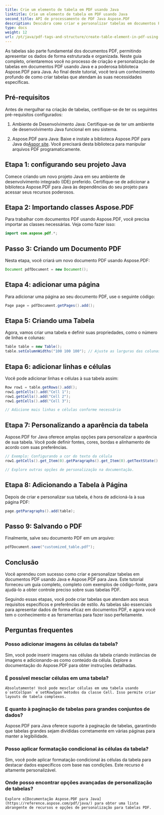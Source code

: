 ```yaml
---
title: Crie um elemento de tabela em PDF usando Java
linktitle: Crie um elemento de tabela em PDF usando Java
second_title: API de processamento de PDF Java Aspose.PDF
description: Descubra como criar e personalizar tabelas em documentos PDF usando Java e Aspose.PDF para Java. Siga nosso guia detalhado com exemplos de código-fonte para um controle preciso sobre suas tabelas PDF.
type: docs
weight: 12
url: /pt/java/pdf-tags-and-structure/create-table-element-in-pdf-using-java/
---
```



As tabelas são parte fundamental dos documentos PDF, permitindo apresentar os dados de forma estruturada e organizada. Neste guia completo, orientaremos você no processo de criação e personalização de tabelas em documentos PDF usando Java e a poderosa biblioteca Aspose.PDF para Java. Ao final deste tutorial, você terá um conhecimento profundo de como criar tabelas que atendam às suas necessidades específicas.

## Pré-requisitos

Antes de mergulhar na criação de tabelas, certifique-se de ter os seguintes pré-requisitos configurados:

1. Ambiente de Desenvolvimento Java: Certifique-se de ter um ambiente de desenvolvimento Java funcional em seu sistema.

2.  Aspose.PDF para Java: Baixe e instale a biblioteca Aspose.PDF para Java do[Aspor site](https://releases.aspose.com/pdf/java/). Você precisará desta biblioteca para manipular arquivos PDF programaticamente.

## Etapa 1: configurando seu projeto Java

Comece criando um novo projeto Java em seu ambiente de desenvolvimento integrado (IDE) preferido. Certifique-se de adicionar a biblioteca Aspose.PDF para Java às dependências do seu projeto para acessar seus recursos poderosos.

## Etapa 2: Importando classes Aspose.PDF

Para trabalhar com documentos PDF usando Aspose.PDF, você precisa importar as classes necessárias. Veja como fazer isso:

```java
import com.aspose.pdf.*;
```

## Passo 3: Criando um Documento PDF

Nesta etapa, você criará um novo documento PDF usando Aspose.PDF:

```java
Document pdfDocument = new Document();
```

## Etapa 4: adicionar uma página

Para adicionar uma página ao seu documento PDF, use o seguinte código:

```java
Page page = pdfDocument.getPages().add();
```

## Etapa 5: Criando uma Tabela

Agora, vamos criar uma tabela e definir suas propriedades, como o número de linhas e colunas:

```java
Table table = new Table();
table.setColumnWidths("100 100 100"); // Ajuste as larguras das colunas conforme necessário
```

## Etapa 6: adicionar linhas e células

Você pode adicionar linhas e células à sua tabela assim:

```java
Row row1 = table.getRows().add();
row1.getCells().add("Cell 1");
row1.getCells().add("Cell 2");
row1.getCells().add("Cell 3");

// Adicione mais linhas e células conforme necessário
```

## Etapa 7: Personalizando a aparência da tabela

Aspose.PDF for Java oferece amplas opções para personalizar a aparência de sua tabela. Você pode definir fontes, cores, bordas e alinhamento de acordo com suas preferências.

```java
// Exemplo: Configurando a cor do texto da célula
row1.getCells().get_Item(0).getParagraphs().get_Item(0).getTextState().setForegroundColor(Color.getRed());

// Explore outras opções de personalização na documentação.
```

## Etapa 8: Adicionando a Tabela à Página

Depois de criar e personalizar sua tabela, é hora de adicioná-la à sua página PDF:

```java
page.getParagraphs().add(table);
```

## Passo 9: Salvando o PDF

Finalmente, salve seu documento PDF em um arquivo:

```java
pdfDocument.save("customized_table.pdf");
```

## Conclusão

Você aprendeu com sucesso como criar e personalizar tabelas em documentos PDF usando Java e Aspose.PDF para Java. Este tutorial forneceu um guia completo, completo com exemplos de código-fonte, para ajudá-lo a obter controle preciso sobre suas tabelas PDF.

Seguindo essas etapas, você pode criar tabelas que atendam aos seus requisitos específicos e preferências de estilo. As tabelas são essenciais para apresentar dados de forma eficaz em documentos PDF, e agora você tem o conhecimento e as ferramentas para fazer isso perfeitamente.

## Perguntas frequentes

### Posso adicionar imagens às células da tabela?
   Sim, você pode inserir imagens nas células da tabela criando instâncias de imagens e adicionando-as como conteúdo da célula. Explore a documentação do Aspose.PDF para obter instruções detalhadas.

### É possível mesclar células em uma tabela?
    Absolutamente! Você pode mesclar células em uma tabela usando o`setColSpan` e`setRowSpan`métodos da classe Cell. Isso permite criar layouts de tabela complexos.

### E quanto à paginação de tabelas para grandes conjuntos de dados?
   Aspose.PDF para Java oferece suporte à paginação de tabelas, garantindo que tabelas grandes sejam divididas corretamente em várias páginas para manter a legibilidade.

### Posso aplicar formatação condicional às células da tabela?
   Sim, você pode aplicar formatação condicional às células da tabela para destacar dados específicos com base nas condições. Este recurso é altamente personalizável.

### Onde posso encontrar opções avançadas de personalização de tabelas?
    Explore o[Documentação Aspose.PDF para Java](https://reference.aspose.com/pdf/java/) para obter uma lista abrangente de recursos e opções de personalização para tabelas PDF.